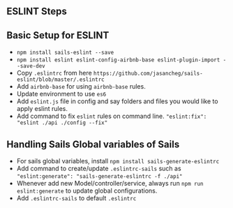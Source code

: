 ESLINT Steps
------
## Basic Setup for ESLINT
- `npm install sails-eslint --save`
- `npm install eslint eslint-config-airbnb-base eslint-plugin-import --save-dev`
- Copy `.eslintrc` from here `https://github.com/jasancheg/sails-eslint/blob/master/.eslintrc`
- Add `airbnb-base` for using `airbnb-base` rules.
- Update environment to use `es6`
- Add `eslint.js` file in config and say folders and files you would like to apply eslint rules.
- Add command to fix `eslint` rules on command line. `"eslint:fix": "eslint ./api ./config --fix"`

## Handling Sails Global variables of Sails
- For sails global variables, install `npm install sails-generate-eslintrc`
- Add command to create/update `.eslintrc-sails` such as `"eslint:generate": "sails-generate-eslintrc -f ./api"`
- Whenever add new Model/controller/service, always run `npm run eslint:generate` to update global configurations.
- Add `.eslintrc-sails` to default `.eslintrc`
